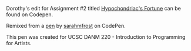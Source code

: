 Dorothy's edit for Assignment #2 titled <a href="https://codepen.io/sarahmfrost/pen/MPejdW">Hypochondriac's Fortune</a> can be found on Codepen.

Remixed from a <a href="https://codepen.io/sarahmfrost/pen/MPejdW">pen</a> by <a href="https://codepen.io/sarahmfrost/">sarahmfrost</a> on CodePen.

This pen was created for UCSC DANM 220 - Introduction to Programming for Artists.
